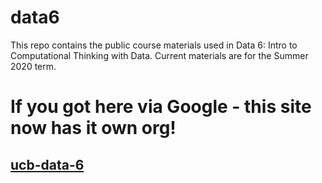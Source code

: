 # data6

This repo contains the public course materials used in Data 6: Intro to Computational Thinking with Data. Current materials are for the Summer 2020 term.

# If you got here via Google - this site now has it own org!
## [ucb-data-6](https://github.com/ucb-data-6)
